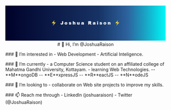 <p align="center">
<img src="https://github.com/JoshuaRaison/JoshuaRaison/blob/main/assets/banner-temp1.png"/><br>
# 👋 Hi, I’m @JoshuaRaison
</p>
<p>

</p>

<p>
### 👀 I’m interested in
- Web Development
- Artificial Inteligence.
</p>
<p>
### 🌱 I’m currently
- a Computer Science student on an affiliated college of Mahatma Gandhi University, Kottayam.
- learning Web Technologies.
	-- **M**ongoDB
	-- **E**xpressJS
	-- **R**eactJS
	-- **N**odeJS
	
</p>
<p>
### 💞️ I’m looking to
- collaborate on Web site projects to improve my skills.
</p>
<p>
### 📫 Reach me through
- LinkedIn (joshuaraison)
- Twitter (@JoshuaRaison)
</p>































<!---
JoshuaRaison/JoshuaRaison is a ✨ special ✨ repository because its `README.md` (this file) appears on your GitHub profile.
You can click the Preview link to take a look at your changes.
--->
